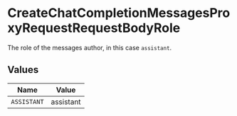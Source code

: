 # CreateChatCompletionMessagesProxyRequestRequestBodyRole

The role of the messages author, in this case `assistant`.


## Values

| Name        | Value       |
| ----------- | ----------- |
| `ASSISTANT` | assistant   |